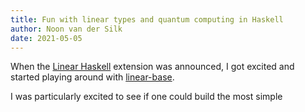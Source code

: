 ```yaml
---
title: Fun with linear types and quantum computing in Haskell
author: Noon van der Silk
date: 2021-05-05
---
```


When the [Linear
Haskell](https://www.tweag.io/blog/2020-06-19-linear-types-merged/) extension
was announced, I got excited and started playing around with
[linear-base](https://www.tweag.io/blog/2021-02-10-linear-base/). 

I was particularly excited to see if one could build the most simple
